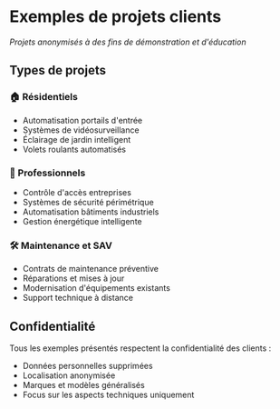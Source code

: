 # Exemples de projets clients

*Projets anonymisés à des fins de démonstration et d'éducation*

## Types de projets

### 🏠 Résidentiels
- Automatisation portails d'entrée
- Systèmes de vidéosurveillance
- Éclairage de jardin intelligent
- Volets roulants automatisés

### 🏢 Professionnels
- Contrôle d'accès entreprises
- Systèmes de sécurité périmétrique
- Automatisation bâtiments industriels
- Gestion énergétique intelligente

### 🛠️ Maintenance et SAV
- Contrats de maintenance préventive
- Réparations et mises à jour
- Modernisation d'équipements existants
- Support technique à distance

## Confidentialité

Tous les exemples présentés respectent la confidentialité des clients :
- Données personnelles supprimées
- Localisation anonymisée
- Marques et modèles généralisés
- Focus sur les aspects techniques uniquement
